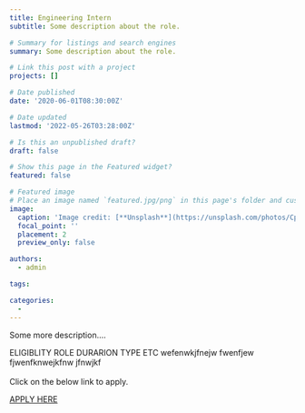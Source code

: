 ```yaml
---
title: Engineering Intern
subtitle: Some description about the role.

# Summary for listings and search engines
summary: Some description about the role.

# Link this post with a project
projects: []

# Date published
date: '2020-06-01T08:30:00Z'

# Date updated
lastmod: '2022-05-26T03:28:00Z'

# Is this an unpublished draft?
draft: false

# Show this page in the Featured widget?
featured: false

# Featured image
# Place an image named `featured.jpg/png` in this page's folder and customize its options here.
image:
  caption: 'Image credit: [**Unsplash**](https://unsplash.com/photos/CpkOjOcXdUY)'
  focal_point: ''
  placement: 2
  preview_only: false

authors:
  - admin

tags:

categories:
  - 
---
```





<div> 
  Some more description.... <br/>


  <!--     use  <br/>  for Next Line      -->
  ELIGIBLITY
  ROLE
  DURARION
  TYPE
  ETC
  wefenwkjfnejw fwenfjew fjwenfknwejkfnw jfnwjkf<br/><br/>
  Click on the below link to apply.<br/>

  <a href = "https://applylink.com" >APPLY HERE </a>

  <br/>
</div>


